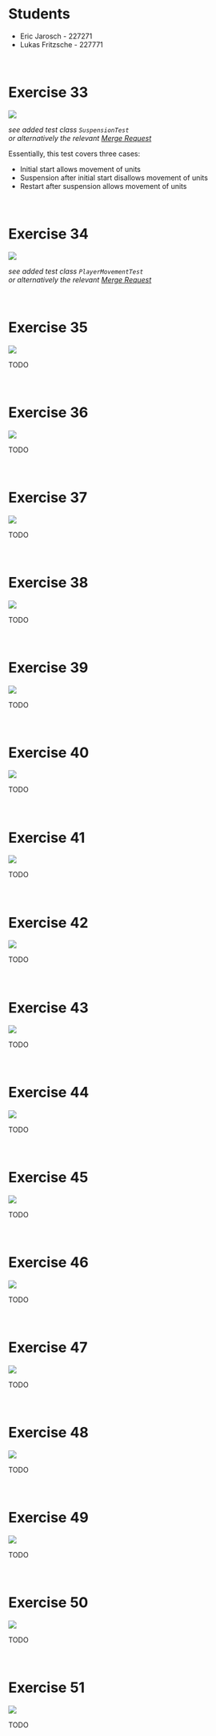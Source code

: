 # Students

* Eric Jarosch - 227271
* Lukas Fritzsche - 227771

<br/>

# Exercise 33

![](Exercise_33_assignment.png)

*see added test class `SuspensionTest`*  
*or alternatively the relevant [Merge Request](https://github.com/BlazingTwist/SoftwareTesting_LabWork/pull/30)*

Essentially, this test covers three cases:
* Initial start allows movement of units
* Suspension after initial start disallows movement of units
* Restart after suspension allows movement of units

<br/>

# Exercise 34

![](Exercise_34_assignment.png)

*see added test class `PlayerMovementTest`*  
*or alternatively the relevant [Merge Request](https://github.com/BlazingTwist/SoftwareTesting_LabWork/pull/31)*

<br/>

# Exercise 35

![](Exercise_35_assignment.png)

TODO

<br/>

# Exercise 36

![](Exercise_36_assignment.png)

TODO

<br/>

# Exercise 37

![](Exercise_37_assignment.png)

TODO

<br/>

# Exercise 38

![](Exercise_38_assignment.png)

TODO

<br/>

# Exercise 39

![](Exercise_39_assignment.png)

TODO

<br/>

# Exercise 40

![](Exercise_40_assignment.png)

TODO

<br/>

# Exercise 41

![](Exercise_41_assignment.png)

TODO

<br/>

# Exercise 42

![](Exercise_42_assignment.png)

TODO

<br/>

# Exercise 43

![](Exercise_43_assignment.png)

TODO

<br/>

# Exercise 44

![](Exercise_44_assignment.png)

TODO

<br/>

# Exercise 45

![](Exercise_45_assignment.png)

TODO

<br/>

# Exercise 46

![](Exercise_46_assignment.png)

TODO

<br/>

# Exercise 47

![](Exercise_47_assignment.png)

TODO

<br/>

# Exercise 48

![](Exercise_48_assignment.png)

TODO

<br/>

# Exercise 49

![](Exercise_49_assignment.png)

TODO

<br/>

# Exercise 50

![](Exercise_50_assignment.png)

TODO

<br/>

# Exercise 51

![](Exercise_51_assignment.png)

TODO
